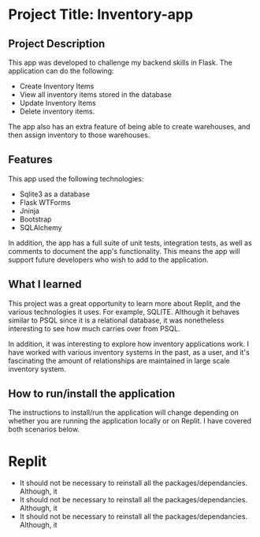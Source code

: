 # Project Title: Inventory-app

## Project Description

This app was developed to challenge my backend skills in Flask. The application can do the following:

- Create Inventory Items
- View all inventory items stored in the database
- Update Inventory Items
- Delete inventory items.

The app also has an extra feature of being able to create warehouses, and then assign inventory to those warehouses.

## Features

This app used the following technologies:

- Sqlite3 as a database
- Flask WTForms
- Jninja
- Bootstrap
- SQLAlchemy

In addition, the app has a full suite of unit tests, integration tests, as well as comments to document the app's functionality. This means the app will support future developers who wish to add to the application.

## What I learned

This project was a great opportunity to learn more about Replit, and the various technologies it uses. For example, SQLITE. Although it behaves similar to PSQL since
it is a relational database, it was nonetheless interesting to see how much carries over from PSQL.

In addition, it was interesting to explore how inventory applications work. I have worked with various inventory systems in the past, as a user, and it's fascinating the amount of relationships are maintained in large scale inventory system.

## How to run/install the application

The instructions to install/run the application will change depending on whether you are running the application locally or on Replit. I have covered both scenarios below.

# Replit

- It should not be necessary to reinstall all the packages/dependancies. Although, it
- It should not be necessary to reinstall all the packages/dependancies. Although, it
- It should not be necessary to reinstall all the packages/dependancies. Although, it
